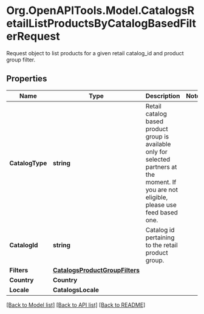 # Org.OpenAPITools.Model.CatalogsRetailListProductsByCatalogBasedFilterRequest
Request object to list products for a given retail catalog_id and product group filter.

## Properties

Name | Type | Description | Notes
------------ | ------------- | ------------- | -------------
**CatalogType** | **string** | Retail catalog based product group is available only for selected partners at the moment. If you are not eligible, please use feed based one. | 
**CatalogId** | **string** | Catalog id pertaining to the retail product group. | 
**Filters** | [**CatalogsProductGroupFilters**](CatalogsProductGroupFilters.md) |  | 
**Country** | **Country** |  | 
**Locale** | **CatalogsLocale** |  | 

[[Back to Model list]](../README.md#documentation-for-models) [[Back to API list]](../README.md#documentation-for-api-endpoints) [[Back to README]](../README.md)

